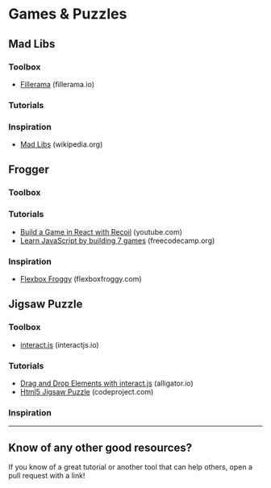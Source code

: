 # Games & Puzzles

## Mad Libs

### Toolbox
* [Fillerama](http://fillerama.io/) (fillerama.io)

### Tutorials

### Inspiration
* [Mad Libs](https://en.wikipedia.org/wiki/Mad_Libs) (wikipedia.org)

## Frogger

### Toolbox

### Tutorials
* [Build a Game in React with Recoil](https://www.youtube.com/watch?v=FQW1g-4dZ7k&list=PLGMdx7aeJHvQe16pAetbmkIGsj-HUsIYj) (youtube.com)
* [Learn JavaScript by building 7 games](https://www.freecodecamp.org/news/learn-javascript-by-building-7-games-video-course/) (freecodecamp.org)

### Inspiration
* [Flexbox Froggy](https://flexboxfroggy.com/) (flexboxfroggy.com)

## Jigsaw Puzzle

### Toolbox
* [interact.js](https://interactjs.io/) (interactjs.io)

### Tutorials
* [Drag and Drop Elements with interact.js](https://alligator.io/js/drag-and-drop-interactjs/) (alligator.io)
* [Html5 Jigsaw Puzzle](https://www.codeproject.com/Articles/395453/Html5-Jigsaw-Puzzle) (codeproject.com)

### Inspiration

---

## Know of any other good resources?
If you know of a great tutorial or another tool that can help others, open a pull request with a link!
